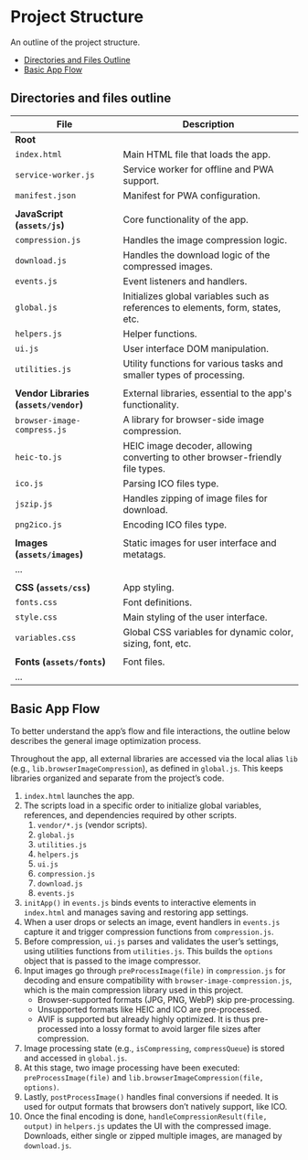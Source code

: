 # Project Structure

An outline of the project structure.

- [Directories and Files Outline](#directories-and-files-outline)
- [Basic App Flow](#basic-app-flow)

## Directories and files outline

| **File**                           | **Description**                                                                 |
|------------------------------------|---------------------------------------------------------------------------------|
| **Root**                           |                                                                                 |
| `index.html`                       | Main HTML file that loads the app.                                              |
| `service-worker.js`                | Service worker for offline and PWA support.                                     |
| `manifest.json`                    | Manifest for PWA configuration.                                                 |
|                                    |                                                                                 |
| **JavaScript (`assets/js`)**       | Core functionality of the app.                                                  |
| `compression.js`                   | Handles the image compression logic.                                            |
| `download.js`                      | Handles the download logic of the compressed images.                            |
| `events.js`                        | Event listeners and handlers.                                                   |
| `global.js`                        | Initializes global variables such as references to elements, form, states, etc. |
| `helpers.js`                       | Helper functions.                                                               |
| `ui.js`                            | User interface DOM manipulation.                                                |
| `utilities.js`                     | Utility functions for various tasks and smaller types of processing.            |
|                                    |                                                                                 |
| **Vendor Libraries (`assets/vendor`)** | External libraries, essential to the app's functionality.                   |
| `browser-image-compress.js`        | A library for browser-side image compression.                                   |
| `heic-to.js`                       | HEIC image decoder, allowing converting to other browser-friendly file types.   |
| `ico.js`                           | Parsing ICO files type.                                                         |
| `jszip.js`                         | Handles zipping of image files for download.                                    |
| `png2ico.js`                       | Encoding ICO files type.                                                        |
|                                    |                                                                                 |
| **Images (`assets/images`)**       | Static images for user interface and metatags.                                  |
| ...                                |                                                                                 |
|                                    |                                                                                 |
| **CSS (`assets/css`)**             | App styling.                                                                    |
| `fonts.css`                        | Font definitions.                                                               |
| `style.css`                        | Main styling of the user interface.                                             |
| `variables.css`                    | Global CSS variables for dynamic color, sizing, font, etc.                      |
|                                    |                                                                                 |
| **Fonts (`assets/fonts`)**         | Font files.                                                                     |
| ...                                |                                                                                 |

## Basic App Flow

To better understand the app’s flow and file interactions, the outline below describes the general image optimization process.

Throughout the app, all external libraries are accessed via the local alias `lib` (e.g., `lib.browserImageCompression`), as defined in `global.js`. This keeps libraries organized and separate from the project’s code.

1. `index.html` launches the app.
1. The scripts load in a specific order to initialize global variables, references, and dependencies required by other scripts.  
    1. `vendor/*.js` (vendor scripts).
    1. `global.js`
    1. `utilities.js`
    1. `helpers.js`
    1. `ui.js`
    1. `compression.js`
    1. `download.js`
    1. `events.js`
1. `initApp()` in `events.js` binds events to interactive elements in `index.html` and manages saving and restoring app settings.  
1. When a user drops or selects an image, event handlers in `events.js` capture it and trigger compression functions from `compression.js`.  
1. Before compression, `ui.js` parses and validates the user’s settings, using utilities functions from `utilities.js`. This builds the `options` object that is passed to the image compressor.  
1. Input images go through `preProcessImage(file)` in `compression.js` for decoding and ensure compatibility with `browser-image-compression.js`, which is the main compression library used in this project.  
   - Browser-supported formats (JPG, PNG, WebP) skip pre-processing.  
   - Unsupported formats like HEIC and ICO are pre-processed.  
   - AVIF is supported but already highly optimized. It is thus pre-processed into a lossy format to avoid larger file sizes after compression.  
1. Image processing state (e.g., `isCompressing`, `compressQueue`) is stored and accessed in `global.js`.  
1. At this stage, two image processing have been executed: `preProcessImage(file)` and `lib.browserImageCompression(file, options)`.
1. Lastly, `postProcessImage()` handles final conversions if needed. It is used for output formats that browsers don’t natively support, like ICO.  
1. Once the final encoding is done, `handleCompressionResult(file, output)` in `helpers.js` updates the UI with the compressed image. Downloads, either single or zipped multiple images, are managed by `download.js`.